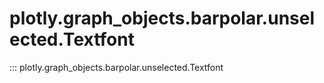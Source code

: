 # plotly.graph_objects.barpolar.unselected.Textfont

::: plotly.graph_objects.barpolar.unselected.Textfont
